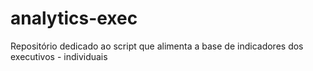 # analytics-exec
Repositório dedicado ao script que alimenta a base de indicadores dos executivos - individuais
